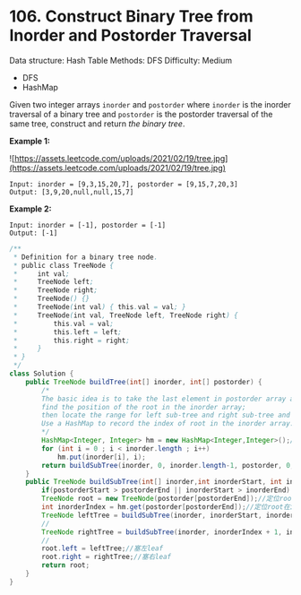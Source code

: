 # 106. Construct Binary Tree from Inorder and Postorder Traversal

Data structure: Hash Table
Methods: DFS
Difficulty: Medium

- DFS
- HashMap

Given two integer arrays `inorder` and `postorder` where `inorder` is the inorder traversal of a binary tree and `postorder` is the postorder traversal of the same tree, construct and return *the binary tree*.

**Example 1:**

![https://assets.leetcode.com/uploads/2021/02/19/tree.jpg](https://assets.leetcode.com/uploads/2021/02/19/tree.jpg)

```
Input: inorder = [9,3,15,20,7], postorder = [9,15,7,20,3]
Output: [3,9,20,null,null,15,7]

```

**Example 2:**

```
Input: inorder = [-1], postorder = [-1]
Output: [-1]
```

```java
/**
 * Definition for a binary tree node.
 * public class TreeNode {
 *     int val;
 *     TreeNode left;
 *     TreeNode right;
 *     TreeNode() {}
 *     TreeNode(int val) { this.val = val; }
 *     TreeNode(int val, TreeNode left, TreeNode right) {
 *         this.val = val;
 *         this.left = left;
 *         this.right = right;
 *     }
 * }
 */
class Solution {
    public TreeNode buildTree(int[] inorder, int[] postorder) {
        /*
        The basic idea is to take the last element in postorder array as the root,
        find the position of the root in the inorder array; 
        then locate the range for left sub-tree and right sub-tree and do recursion. 
        Use a HashMap to record the index of root in the inorder array.
        */
	    HashMap<Integer, Integer> hm = new HashMap<Integer,Integer>();//對應inorder位置做編碼
	    for (int i = 0 ; i < inorder.length ; i++)
		    hm.put(inorder[i], i);
        return buildSubTree(inorder, 0, inorder.length-1, postorder, 0, postorder.length-1,hm);
    }
    public TreeNode buildSubTree(int[] inorder,int inorderStart, int inorderEnd, int[] postorder, int postorderStart, int postorderEnd, HashMap<Integer,Integer> hm) {
        if(postorderStart > postorderEnd || inorderStart > inorderEnd) return null;//填null
        TreeNode root = new TreeNode(postorder[postorderEnd]);//定位root 
        int inorderIndex = hm.get(postorder[postorderEnd]);//定位root在inorder arr中座標
        TreeNode leftTree = buildSubTree(inorder, inorderStart, inorderIndex - 1, postorder, postorderStart, postorderStart + inorderIndex - inorderStart - 1, hm);
        //                                                                                                   左邊子術postorder範圍
        TreeNode rightTree = buildSubTree(inorder, inorderIndex + 1, inorderEnd, postorder, postorderStart + inorderIndex - inorderStart, postorderEnd - 1, hm);
        //                                                                                  右邊子術postorder範圍 = 左邊子術postorder範圍+1, 到root之前一個 
        root.left = leftTree;//塞左leaf
        root.right = rightTree;//塞右leaf
        return root;
    }
}
```